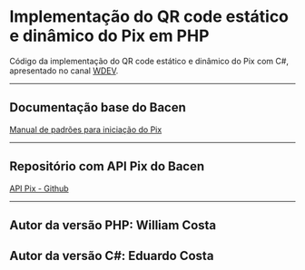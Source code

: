 # Implementação do QR code estático e dinâmico do Pix em PHP

Código da implementação do QR code estático e dinâmico do Pix com C#, apresentado no canal [WDEV](https://youtube.com/wdevoficial).

___________________

## Documentação base do Bacen

[Manual de padrões para iniciação do Pix](https://www.bcb.gov.br/content/estabilidadefinanceira/pix/Regulamento_Pix/II-ManualdePadroesparaIniciacaodoPix-versao2-1.pdf)
___________________

## Repositório com API Pix do Bacen

[API Pix - Github](https://github.com/bacen/pix-api)
___________________


## Autor da versão PHP: William Costa
## Autor da versão C#: Eduardo Costa
